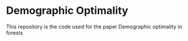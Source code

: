 # Demographic Optimality

This repository is the code used for the paper Demographic optimality in forests

